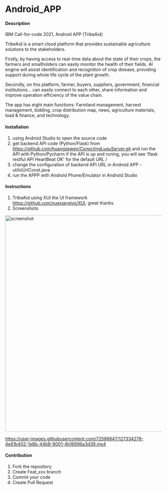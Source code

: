 
# Android_APP

#### Description
IBM Call-for-code 2021, Android APP (TribeAid)

TribeAid is a smart cloud platform that provides sustainable agriculture solutions to the stakeholders.

Firstly, by having access to real-time data about the state of their crops, the farmers and smallholders can easily monitor the health of their fields.  AI engine will assist identification and recognition of crop disease, providing support during whole life cycle of the plant growth.

Secondly, on this platform, farmer, buyers, suppliers, government, financial institutions… can easily connect to each other, share information and improve operation efficiency of the value chain.

The app has eight main functions:
Farmland management, harvest management, bidding, crop distribution map, news, agriculture materials, load & finance, and technology.

#### Installation

1.  using Android Studio to open the source code
2.  get backend API code (Python/Flask) from https://github.com/huangzewen/ConectingLuguServer.git and run the API with Python/Pycharm
    if the API is up and runing, you will see 'flask restful API HeartBeat OK' for the default URL /
4.  change the configuration of backend API URL in Android APP - utils\UrlConst.java 
5.  run the APPP with Android Phone/Emulator in Android Studio 

#### Instructions

1.  TribeAid using XUI the UI framework https://github.com/xuexiangjys/XUI, great thanks.
2.  Screenshots

<img width="694" alt="screenshot" src="https://user-images.githubusercontent.com/72598847/127332844-b85aa0df-bbcb-490e-b7f1-3a997db30e12.png">


https://user-images.githubusercontent.com/72598847/127334278-4e61b402-1e8b-44b8-9001-4b16696a3d39.mp4



#### Contribution

1.  Fork the repository
2.  Create Feat_xxx branch
3.  Commit your code
4.  Create Pull Request


